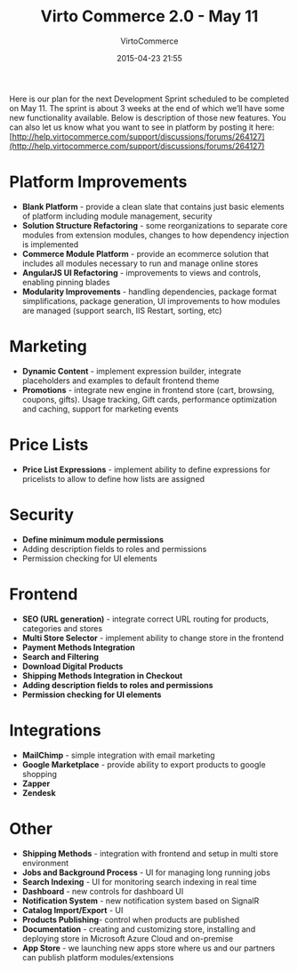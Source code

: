 ﻿---
author: VirtoCommerce
category: Release
date: 2015-04-23 21:55
excerpt: Here is our plan for the next Development Sprint scheduled to be completed on May 11.
permalink: blog/virtocommerce-2-0-may-11
tags: [aspstore, ecommerce, mailchimp, marketing, marketplace, open source, promotions, search indexing, seo, zapper, zendesk]
title: "Virto Commerce 2.0 - May 11"
---
Here is our plan for the next Development Sprint scheduled to be completed on May 11. The sprint is about 3 weeks at the end of which we’ll have some new functionality available. Below is description of those new features. You can also let us know what you want to see in platform by posting it here: [http://help.virtocommerce.com/support/discussions/forums/264127](http://help.virtocommerce.com/support/discussions/forums/264127)

# Platform Improvements

* **Blank Platform** - provide a clean slate that contains just basic elements of platform including module management, security
* **Solution Structure&nbsp;Refactoring** - some reorganizations to separate core modules from extension modules, changes to how&nbsp;dependency injection is implemented
* **Commerce Module Platform** - provide an ecommerce solution that includes all modules necessary to run and manage online stores
* **AngularJS UI Refactoring** - improvements to views and controls, enabling pinning blades
* **Modularity Improvements** - handling dependencies, package format simplifications, package generation, UI improvements to how modules are managed (support search, IIS Restart, sorting, etc)

# Marketing

* **Dynamic Content** - implement expression builder, integrate placeholders and examples to default frontend theme
* **Promotions** - integrate new engine in frontend store (cart, browsing, coupons, gifts). Usage tracking, Gift cards, performance optimization and caching, support for marketing events

# Price Lists

* **Price List Expressions** - implement ability to define expressions for pricelists to allow to define how lists are assigned

# Security

* **Define minimum module permissions**
* Adding description fields to roles and permissions
* Permission checking for UI elements

# Frontend

* **SEO (URL generation)** - integrate correct URL routing for products, categories and stores
* **Multi Store Selector** - implement ability to change store in the frontend
* **Payment Methods Integration**
* **Search and Filtering**
* **Download Digital Products**
* **Shipping Methods Integration in Checkout**
* **Adding description fields to roles and permissions**
* **Permission checking for UI elements**

# Integrations

* **MailChimp** - simple integration with email marketing
* **Google Marketplace** - provide ability to export products to google shopping
* **Zapper**
* **Zendesk**

# Other

* **Shipping Methods** - integration with frontend and setup in multi store environment
* **Jobs and Background Process** - UI for managing long running jobs
* **Search Indexing** - UI for monitoring search indexing in real time
* **Dashboard** - new controls for dashboard UI
* **Notification System** - new notification system based on SignalR
* **Catalog Import/Export** - UI
* **Products Publishing**- control when products are published
* **Documentation** - creating and customizing store, installing and deploying store in Microsoft Azure Cloud and on-premise
* **App Store** - we launching new apps store where us and our partners can publish platform modules/extensions
